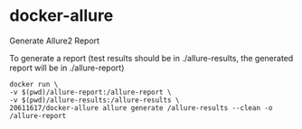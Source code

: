 # docker-allure

Generate Allure2 Report

To generate a report (test results should be in ./allure-results, the generated report will be in ./allure-report)

```
docker run \
-v $(pwd)/allure-report:/allure-report \
-v $(pwd)/allure-results:/allure-results \
20611617/docker-allure allure generate /allure-results --clean -o /allure-report
```
